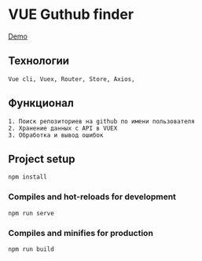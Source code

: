 # VUE Guthub finder

[Demo](http://natalia-malnova.ru/vue-finder/)


## Технологии

    Vue cli, Vuex, Router, Store, Axios, 

## Функционал

    1. Поиск репозиториев на github по имени пользователя
    2. Хранение данных с API в VUEX
    3. Обработка и вывод ошибок


## Project setup
```
npm install
```

### Compiles and hot-reloads for development
```
npm run serve
```

### Compiles and minifies for production
```
npm run build
```

